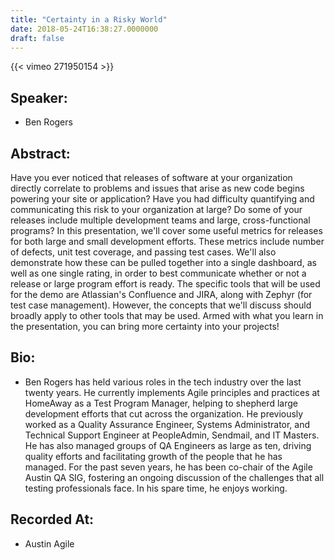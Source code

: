 ```yaml
---
title: "Certainty in a Risky World"
date: 2018-05-24T16:38:27.0000000
draft: false
---
```


{{< vimeo 271950154 >}}

## Speaker:

 - Ben Rogers

## Abstract:

<p>Have you ever noticed that releases of software at your organization directly correlate to problems and issues that arise as new code begins powering your site or application? Have you had difficulty quantifying and communicating this risk to your organization at large? Do some of your releases include multiple development teams and large, cross-functional programs? In this presentation, we'll cover some useful metrics for releases for both large and small development efforts. These metrics include number of defects, unit test coverage, and passing test cases. We'll also demonstrate how these can be pulled together into a single dashboard, as well as one single rating, in order to best communicate whether or not a release or large program effort is ready. The specific tools that will be used for the demo are Atlassian's Confluence and JIRA, along with Zephyr (for test case management). However, the concepts that we'll discuss should broadly apply to other tools that may be used. Armed with what you learn in the presentation, you can bring more certainty into your projects!</p>

## Bio:

 - <p>Ben Rogers has held various roles in the tech industry over the last twenty years. He currently implements Agile principles and practices at HomeAway as a Test Program Manager, helping to shepherd large development efforts that cut across the organization. He previously worked as a Quality Assurance Engineer, Systems Administrator, and Technical Support Engineer at PeopleAdmin, Sendmail, and IT Masters. He has also managed groups of QA Engineers as large as ten, driving quality efforts and facilitating growth of the people that he has managed. For the past seven years, he has been co-chair of the Agile Austin QA SIG, fostering an ongoing discussion of the challenges that all testing professionals face. In his spare time, he enjoys working.</p>

## Recorded At:

 - Austin Agile

